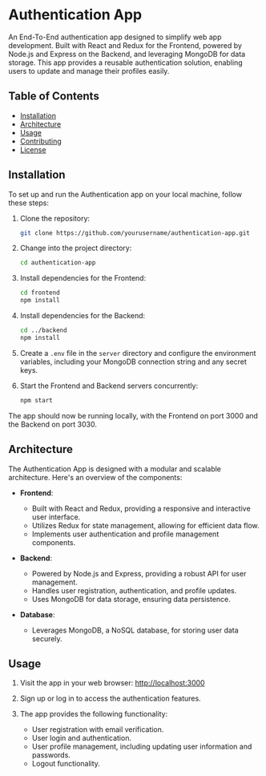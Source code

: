 # Authentication App

An End-To-End authentication app designed to simplify web app development. Built with React and Redux for the Frontend, powered by Node.js and Express on the Backend, and leveraging MongoDB for data storage. This app provides a reusable authentication solution, enabling users to update and manage their profiles easily.

## Table of Contents

- [Installation](#installation)
- [Architecture](#architecture)
- [Usage](#usage)
- [Contributing](#contributing)
- [License](#license)

## Installation

To set up and run the Authentication app on your local machine, follow these steps:

1. Clone the repository:
   ```bash
   git clone https://github.com/yourusername/authentication-app.git
   ```

2. Change into the project directory:
   ```bash
   cd authentication-app
   ```

3. Install dependencies for the Frontend:
   ```bash
   cd frontend
   npm install
   ```

4. Install dependencies for the Backend:
   ```bash
   cd ../backend
   npm install
   ```

5. Create a `.env` file in the `server` directory and configure the environment variables, including your MongoDB connection string and any secret keys.

6. Start the Frontend and Backend servers concurrently:
   ```bash
   npm start
   ```

The app should now be running locally, with the Frontend on port 3000 and the Backend on port 3030.

## Architecture

The Authentication App is designed with a modular and scalable architecture. Here's an overview of the components:

- **Frontend**: 
  - Built with React and Redux, providing a responsive and interactive user interface.
  - Utilizes Redux for state management, allowing for efficient data flow.
  - Implements user authentication and profile management components.

- **Backend**:
  - Powered by Node.js and Express, providing a robust API for user management.
  - Handles user registration, authentication, and profile updates.
  - Uses MongoDB for data storage, ensuring data persistence.

- **Database**:
  - Leverages MongoDB, a NoSQL database, for storing user data securely.

## Usage

1. Visit the app in your web browser: [http://localhost:3000](http://localhost:3000)

2. Sign up or log in to access the authentication features.

3. The app provides the following functionality:
   - User registration with email verification.
   - User login and authentication.
   - User profile management, including updating user information and passwords.
   - Logout functionality.
